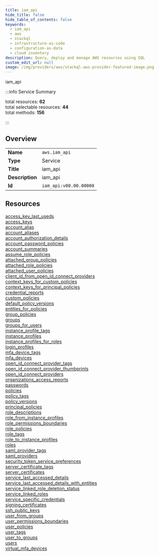 ```yaml
---
title: iam_api
hide_title: false
hide_table_of_contents: false
keywords:
  - iam_api
  - aws
  - stackql
  - infrastructure-as-code
  - configuration-as-data
  - cloud inventory
description: Query, deploy and manage AWS resources using SQL
custom_edit_url: null
image: /img/providers/aws/stackql-aws-provider-featured-image.png
---
```

iam_api  
    
:::info Service Summary

<div class="row">
<div class="providerDocColumn">
<span>total resources:&nbsp;<b>62</b></span><br />
<span>total selectable resources:&nbsp;<b>44</b></span><br />
<span>total methods:&nbsp;<b>156</b></span><br />
</div>
</div>

:::

## Overview
<table><tbody>
<tr><td><b>Name</b></td><td><code>aws.iam_api</code></td></tr>
<tr><td><b>Type</b></td><td>Service</td></tr>
<tr><td><b>Title</b></td><td>iam_api</td></tr>
<tr><td><b>Description</b></td><td>iam_api</td></tr>
<tr><td><b>Id</b></td><td><code>iam_api:v00.00.00000</code></td></tr>
</tbody></table>

## Resources
<div class="row">
<div class="providerDocColumn">
<a href="/providers/aws/iam_api/access_key_last_useds/">access_key_last_useds</a><br />
<a href="/providers/aws/iam_api/access_keys/">access_keys</a><br />
<a href="/providers/aws/iam_api/account_alias/">account_alias</a><br />
<a href="/providers/aws/iam_api/account_aliases/">account_aliases</a><br />
<a href="/providers/aws/iam_api/account_authorization_details/">account_authorization_details</a><br />
<a href="/providers/aws/iam_api/account_password_policies/">account_password_policies</a><br />
<a href="/providers/aws/iam_api/account_summaries/">account_summaries</a><br />
<a href="/providers/aws/iam_api/assume_role_policies/">assume_role_policies</a><br />
<a href="/providers/aws/iam_api/attached_group_policies/">attached_group_policies</a><br />
<a href="/providers/aws/iam_api/attached_role_policies/">attached_role_policies</a><br />
<a href="/providers/aws/iam_api/attached_user_policies/">attached_user_policies</a><br />
<a href="/providers/aws/iam_api/client_id_from_open_id_connect_providers/">client_id_from_open_id_connect_providers</a><br />
<a href="/providers/aws/iam_api/context_keys_for_custom_policies/">context_keys_for_custom_policies</a><br />
<a href="/providers/aws/iam_api/context_keys_for_principal_policies/">context_keys_for_principal_policies</a><br />
<a href="/providers/aws/iam_api/credential_reports/">credential_reports</a><br />
<a href="/providers/aws/iam_api/custom_policies/">custom_policies</a><br />
<a href="/providers/aws/iam_api/default_policy_versions/">default_policy_versions</a><br />
<a href="/providers/aws/iam_api/entities_for_policies/">entities_for_policies</a><br />
<a href="/providers/aws/iam_api/group_policies/">group_policies</a><br />
<a href="/providers/aws/iam_api/groups/">groups</a><br />
<a href="/providers/aws/iam_api/groups_for_users/">groups_for_users</a><br />
<a href="/providers/aws/iam_api/instance_profile_tags/">instance_profile_tags</a><br />
<a href="/providers/aws/iam_api/instance_profiles/">instance_profiles</a><br />
<a href="/providers/aws/iam_api/instance_profiles_for_roles/">instance_profiles_for_roles</a><br />
<a href="/providers/aws/iam_api/login_profiles/">login_profiles</a><br />
<a href="/providers/aws/iam_api/mfa_device_tags/">mfa_device_tags</a><br />
<a href="/providers/aws/iam_api/mfa_devices/">mfa_devices</a><br />
<a href="/providers/aws/iam_api/open_id_connect_provider_tags/">open_id_connect_provider_tags</a><br />
<a href="/providers/aws/iam_api/open_id_connect_provider_thumbprints/">open_id_connect_provider_thumbprints</a><br />
<a href="/providers/aws/iam_api/open_id_connect_providers/">open_id_connect_providers</a><br />
<a href="/providers/aws/iam_api/organizations_access_reports/">organizations_access_reports</a><br />
</div>
<div class="providerDocColumn">
<a href="/providers/aws/iam_api/passwords/">passwords</a><br />
<a href="/providers/aws/iam_api/policies/">policies</a><br />
<a href="/providers/aws/iam_api/policy_tags/">policy_tags</a><br />
<a href="/providers/aws/iam_api/policy_versions/">policy_versions</a><br />
<a href="/providers/aws/iam_api/principal_policies/">principal_policies</a><br />
<a href="/providers/aws/iam_api/role_descriptions/">role_descriptions</a><br />
<a href="/providers/aws/iam_api/role_from_instance_profiles/">role_from_instance_profiles</a><br />
<a href="/providers/aws/iam_api/role_permissions_boundaries/">role_permissions_boundaries</a><br />
<a href="/providers/aws/iam_api/role_policies/">role_policies</a><br />
<a href="/providers/aws/iam_api/role_tags/">role_tags</a><br />
<a href="/providers/aws/iam_api/role_to_instance_profiles/">role_to_instance_profiles</a><br />
<a href="/providers/aws/iam_api/roles/">roles</a><br />
<a href="/providers/aws/iam_api/saml_provider_tags/">saml_provider_tags</a><br />
<a href="/providers/aws/iam_api/saml_providers/">saml_providers</a><br />
<a href="/providers/aws/iam_api/security_token_service_preferences/">security_token_service_preferences</a><br />
<a href="/providers/aws/iam_api/server_certificate_tags/">server_certificate_tags</a><br />
<a href="/providers/aws/iam_api/server_certificates/">server_certificates</a><br />
<a href="/providers/aws/iam_api/service_last_accessed_details/">service_last_accessed_details</a><br />
<a href="/providers/aws/iam_api/service_last_accessed_details_with_entities/">service_last_accessed_details_with_entities</a><br />
<a href="/providers/aws/iam_api/service_linked_role_deletion_status/">service_linked_role_deletion_status</a><br />
<a href="/providers/aws/iam_api/service_linked_roles/">service_linked_roles</a><br />
<a href="/providers/aws/iam_api/service_specific_credentials/">service_specific_credentials</a><br />
<a href="/providers/aws/iam_api/signing_certificates/">signing_certificates</a><br />
<a href="/providers/aws/iam_api/ssh_public_keys/">ssh_public_keys</a><br />
<a href="/providers/aws/iam_api/user_from_groups/">user_from_groups</a><br />
<a href="/providers/aws/iam_api/user_permissions_boundaries/">user_permissions_boundaries</a><br />
<a href="/providers/aws/iam_api/user_policies/">user_policies</a><br />
<a href="/providers/aws/iam_api/user_tags/">user_tags</a><br />
<a href="/providers/aws/iam_api/user_to_groups/">user_to_groups</a><br />
<a href="/providers/aws/iam_api/users/">users</a><br />
<a href="/providers/aws/iam_api/virtual_mfa_devices/">virtual_mfa_devices</a><br />
</div>
</div>
